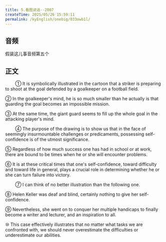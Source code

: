 ```yaml
---
title: 5.看图说话--2007
createTime: 2025/05/26 15:59:11
permalink: /kyEnglish/onebig/033owb1l/
---
```

## 音频

假装这儿事音频第五个

## 正文

​&emsp;​&emsp;​		① It is symbolically illustrated in the cartoon that a striker is preparing to shoot at the goal defended by a goalkeeper on a football field.

② In the goalkeeper's mind, he is so much smaller than he actually is that guarding the goal becomes an impossible mission.

③ At the same time, the giant guard seems to fill up the whole goal in the attacking player's mind.

​&emsp;​&emsp;​		④ The purpose of the drawing is to show us that in the face of seemingly insurmountable challenges or predicaments, possessing self-confidence is of the utmost significance.

⑤ Regardless of how much success one has had in school or at work, there are bound to be times when he or she will encounter problems.

⑥ It is at these critical times that one's self-confidence, toward difficulty and toward life in general, plays a crucial role in determining whether he or she can turn failure into victory.

​&emsp;​&emsp;​		⑦ I can think of no better illustration than the following one.

⑧ Helen Keller was deaf and blind, certainly nothing to give her self-confidence.

⑨ Nevertheless, she went on to conquer her multiple handicaps to finally become a writer and lecturer, and an inspiration to all.

⑩ This case effectively illustrates that no matter what tasks we are confronted with, we should never overestimate the difficulties or underestimate our abilities.

